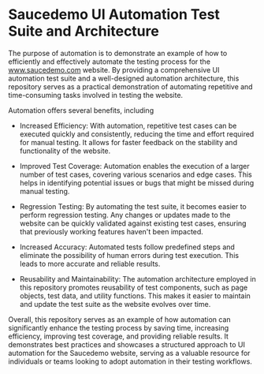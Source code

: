 # Saucedemo UI Automation Test Suite and Architecture

The purpose of automation is to demonstrate an example of how to efficiently and effectively automate the testing process for the www.saucedemo.com website. By providing a comprehensive UI automation test suite and a well-designed automation architecture, this repository serves as a practical demonstration of automating repetitive and time-consuming tasks involved in testing the website.

Automation offers several benefits, including

* Increased Efficiency: With automation, repetitive test cases can be executed quickly and consistently, reducing the time and effort required for manual testing. It allows for faster feedback on the stability and functionality of the website.

* Improved Test Coverage: Automation enables the execution of a larger number of test cases, covering various scenarios and edge cases. This helps in identifying potential issues or bugs that might be missed during manual testing.

* Regression Testing: By automating the test suite, it becomes easier to perform regression testing. Any changes or updates made to the website can be quickly validated against existing test cases, ensuring that previously working features haven't been impacted.

* Increased Accuracy: Automated tests follow predefined steps and eliminate the possibility of human errors during test execution. This leads to more accurate and reliable results.

* Reusability and Maintainability: The automation architecture employed in this repository promotes reusability of test components, such as page objects, test data, and utility functions. This makes it easier to maintain and update the test suite as the website evolves over time.

Overall, this repository serves as an example of how automation can significantly enhance the testing process by saving time, increasing efficiency, improving test coverage, and providing reliable results. It demonstrates best practices and showcases a structured approach to UI automation for the Saucedemo website, serving as a valuable resource for individuals or teams looking to adopt automation in their testing workflows.
